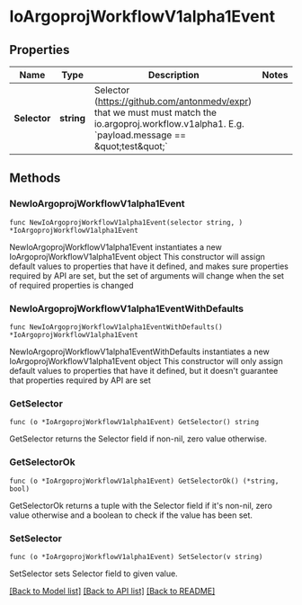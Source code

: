 # IoArgoprojWorkflowV1alpha1Event

## Properties

Name | Type | Description | Notes
------------ | ------------- | ------------- | -------------
**Selector** | **string** | Selector (https://github.com/antonmedv/expr) that we must must match the io.argoproj.workflow.v1alpha1. E.g. &#x60;payload.message &#x3D;&#x3D; \&quot;test\&quot;&#x60; | 

## Methods

### NewIoArgoprojWorkflowV1alpha1Event

`func NewIoArgoprojWorkflowV1alpha1Event(selector string, ) *IoArgoprojWorkflowV1alpha1Event`

NewIoArgoprojWorkflowV1alpha1Event instantiates a new IoArgoprojWorkflowV1alpha1Event object
This constructor will assign default values to properties that have it defined,
and makes sure properties required by API are set, but the set of arguments
will change when the set of required properties is changed

### NewIoArgoprojWorkflowV1alpha1EventWithDefaults

`func NewIoArgoprojWorkflowV1alpha1EventWithDefaults() *IoArgoprojWorkflowV1alpha1Event`

NewIoArgoprojWorkflowV1alpha1EventWithDefaults instantiates a new IoArgoprojWorkflowV1alpha1Event object
This constructor will only assign default values to properties that have it defined,
but it doesn't guarantee that properties required by API are set

### GetSelector

`func (o *IoArgoprojWorkflowV1alpha1Event) GetSelector() string`

GetSelector returns the Selector field if non-nil, zero value otherwise.

### GetSelectorOk

`func (o *IoArgoprojWorkflowV1alpha1Event) GetSelectorOk() (*string, bool)`

GetSelectorOk returns a tuple with the Selector field if it's non-nil, zero value otherwise
and a boolean to check if the value has been set.

### SetSelector

`func (o *IoArgoprojWorkflowV1alpha1Event) SetSelector(v string)`

SetSelector sets Selector field to given value.



[[Back to Model list]](../README.md#documentation-for-models) [[Back to API list]](../README.md#documentation-for-api-endpoints) [[Back to README]](../README.md)



